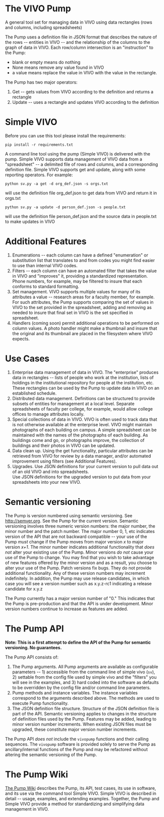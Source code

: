# The VIVO Pump

A general tool set for managing data in VIVO using data rectangles (rows and columns, including spreadsheets)

The Pump uses a definition file in JSON format that describes the nature of the rows -- entities in VIVO -- and the 
relationship of the columns to the graph of data in VIVO.  Each row/column intersection is an "instruction" to the Pump:

* blank or empty means do nothing
* None means remove any value found in VIVO
* a value means replace the value in VIVO with the value in the rectangle.

The Pump has two major operators:

1. Get -- gets values from VIVO according to the definition and returns a rectangle
1. Update -- uses a rectangle and updates VIVO according to the definition

# Simple VIVO

Before you can use this tool please install the requirements:

    pip install -r requirements.txt

A command line tool using the pump (Simple VIVO) is delivered with the pump.  Simple VIVO supports data management of
VIVO data from a "spreadsheet" -- a delimited file of rows and columns, and a corresponding definition file.  Simple
VIVO supports get and update, along with some reporting operators.  For example:

    python sv.py -a get -d org_def.json -s orgs.txt
    
will use the definition file org_def.json to get data from VIVO and return it in orgs.txt

    python sv.py -a update -d person_def.json -s people.txt
    
will use the definition file person_def.json and the source data in people.txt to make updates in VIVO

# Additional Features

1.  Enumerations -- each column can have a defined "enumeration" or substitution list that translates to and from codes 
you might find easier to use than internal VIVO codes.
1.  Filters  -- each column can have an automated filter that takes the value in VIVO and "improves" it, providing a 
standardized representation. Phone numbers, for example, may be filtered to insure that each conforms to standard 
formatting.
1.  Set management.  VIVO supports multiple values for many of its attributes a value -- research areas for a faculty 
member, for example. For such attributes, 
the Pump supports comparing the set of values in VIVO to the set provided in the spreadsheet,
adding and removing as needed to insure that final set in VIVO is the set specified in spreadsheet.
1.  Handlers (coming soon) permit additional operations to be performed on column values. A photo handler might make
a thumbnail and insure that the original and its thumbnail are placed in the filesystem where VIVO expects.

# Use Cases

1. Enterprise data management of data in VIVO.  The "enterprise" produces data in rectangles -- lists of people who 
work at the institution, lists of holdings in the institutional repository for people at the institution, etc.  These 
rectangles can be used by the Pump to update data in VIVO on an established schedule.
1. Distributed data management.  Definitions can be structured to provide subsets of entities for management at a local
level.  Separate spreadsheets of faculty per college, for example, would allow college offices to manage attributes
locally.
1. Special collections of data in VIVO.  VIVO is often used to track data that is not otherwise available at the 
enterprise level.  VIVO might maintain photographs of each building on campus.  A simple spreadsheet can be 
maintained with the names of the photographs of each building.  As buildings come and go, or photographs improve,
the collection of buildings and their photos in VIVO can be updated.
1. Data clean up.  Using the get functionality, particular attributes can be retrieved from VIVO for review by a data 
manager, and/or automated improvement using filters (see Additional Features).
1. Upgrades.  Use JSON definitions for your current version to pull data out of an old VIVO and into spreadsheets.  
Use JSON definitions for the upgraded version to put data from your spreadsheets into your new VIVO.

# Semantic versioning

The Pump is version numbered using semantic versioning.  See http://semver.org.  See the Pump for the current version.
Semantic versioning involves three numeric version numbers:  the major number, the minor number and the patch number.
The major number 0, 1, etc indicates version of the API that are not backward compatible -- your use of the Pump _must_
change if the Pump moves from major version *x* to major version *x+1*.  The minor number indicates additional
functionality that *does not* alter your existing use of the Pump.  Minor versions *do not* cause your use of the 
Pump to change.  You may find that you wish to take advantage of new features offered by the minor version and as a 
result, you choose to alter your use of the Pump.  Patch versions fix bugs.  They do not provide additional
functionality.  Any of these version numbers may increment indefinitely.  In addition, the Pump may use release 
candidates, in which case you will see a version number such as x.y.z-rc1 indicating a release candidate for x.y.z

The Pump currently has a major version number of "0."  This indicates that the Pump is pre-production and that the API
is under development.  Minor version numbers continue to increase as features are added.

# The Pump API

**Note:  This is a first attempt to define the API of the Pump for semantic versioning.  No guarantees.**

The Pump API consists of:

1. The Pump arguments.  All Pump arguments are available as configurable parameters -- 1) accessible from the command
line of simple vivo (`sv`), 2) settable from the config file used by simple vivo and the "filters" you will see in the
examples, and 3) hard coded into the software as defaults to be overridden by the config file and/or command line
parameters.
2.  Pump methods and instance variables.  The instance variables correspond to the arguments described above.  The
methods are used to execute Pump functionality.
3.  The JSON definition file structure.  Structure of the JSON definition file is part of the API.  Semantic versioning 
applies to changes in the structure of definition files used by the Pump.  Features may be added, leading to minor
version number increments.  When existing JSON files must be upgraded, these constitute major version number increments.

The Pump API *does not* include the `vivopump` functions and their calling sequences.  The `vivopump` software is 
provided solely to serve the Pump as ancillary/internal functions of the Pump and may be refactored without altering the 
semantic versioning of the Pump.

# The Pump Wiki

[The Pump Wiki](https://github.com/mconlon17/vivo-pump/wiki) describes the Pump, its API, test cases, its use in 
software, and its use via the command tool Simple VIVO.  Simple VIVO is described in detail -- usage, examples, and
extending examples.  Together, the Pump and Simple VIVO provide a method for standardizing and simplifying data
management in VIVO.
